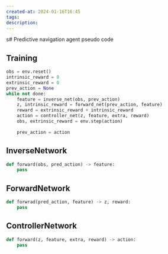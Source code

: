 ```yaml
---
created-at: 2024-01-16T16:45
tags: 
description:
---
```

s# Predictive navigation agent pseudo code

## Training
``` python
obs = env.reset()
intrinsic_reward = 0
extrinsic_reward = 0
prev_action = None
while not done:
	feature = inverse_net(obs, prev_action)
	z, intrinsic_reward = forward_net(prev_action, feature)
	reward = extrinsic_reward + intrinsic_reward
	action = controller_net(z, feature, extra, reward)
	obs, extrinsic_reward = env.step(action)
	
	prev_action = action
```

## InverseNetwork
``` python
def forward(obs, pred_action) -> feature:
	pass
```

## ForwardNetwork
``` python
def forwrad(pred_action, feature) -> z, reward:
	pass
```
## ControllerNetwork
``` python
def forward(z, feature, extra, reward) -> action:
	pass
```

